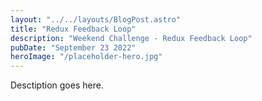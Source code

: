 ```yaml
---
layout: "../../layouts/BlogPost.astro"
title: "Redux Feedback Loop"
description: "Weekend Challenge - Redux Feedback Loop"
pubDate: "September 23 2022"
heroImage: "/placeholder-hero.jpg"
---
```


Desctiption goes here.